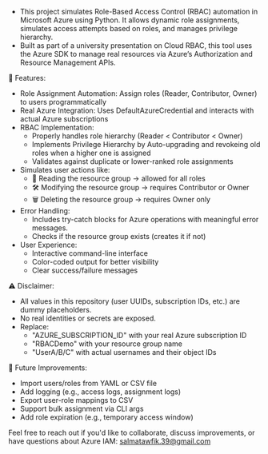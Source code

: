 - This project simulates Role-Based Access Control (RBAC) automation in Microsoft Azure using Python. It allows dynamic role assignments, simulates access attempts based on roles, and manages privilege hierarchy.
- Built as part of a university presentation on Cloud RBAC, this tool uses the Azure SDK to manage real resources via Azure’s Authorization and Resource Management APIs.

🚀 Features:
- Role Assignment Automation: Assign roles (Reader, Contributor, Owner) to users programmatically
- Real Azure Integration: Uses DefaultAzureCredential and interacts with actual Azure subscriptions
- RBAC Implementation:
   - Properly handles role hierarchy (Reader < Contributor < Owner)
   - Implements Privilege Hierarchy by Auto-upgrading and revokeing old roles when a higher one is assigned
   - Validates against duplicate or lower-ranked role assignments
- Simulates user actions like:
   - 📖 Reading the resource group → allowed for all roles
   - 🛠 Modifying the resource group → requires Contributor or Owner
   - 🗑 Deleting the resource group → requires Owner only
- Error Handling:
   - Includes try-catch blocks for Azure operations with meaningful error messages.
   - Checks if the resource group exists (creates it if not)
- User Experience:
   - Interactive command-line interface
   - Color-coded output for better visibility
   - Clear success/failure messages
  
⚠ Disclaimer: 
   - All values in this repository (user UUIDs, subscription IDs, etc.) are dummy placeholders.
   - No real identities or secrets are exposed.
   - Replace:
     - "AZURE_SUBSCRIPTION_ID" with your real Azure subscription ID
     - "RBACDemo" with your resource group name
     - "UserA/B/C" with actual usernames and their object IDs

📌 Future Improvements:
   - Import users/roles from YAML or CSV file
   - Add logging (e.g., access logs, assignment logs)
   - Export user-role mappings to CSV
   - Support bulk assignment via CLI args
   - Add role expiration (e.g., temporary access window)

Feel free to reach out if you'd like to collaborate, discuss improvements, or have questions about Azure IAM: salmatawfik.39@gmail.com
